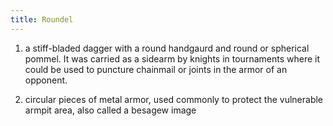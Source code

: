 ```yaml
---
title: Roundel
---
```


1. a stiff-bladed dagger with a round handgaurd and round or spherical pommel. It was carried as a sidearm by knights in tournaments where it could be used to puncture chainmail or joints in the armor of an opponent.

2. circular pieces of metal armor, used commonly to protect the vulnerable armpit area, also called a besagew image


